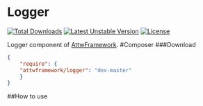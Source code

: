 Logger
======
[![Total Downloads](https://poser.pugx.org/attwframework/logger/downloads.png)](https://packagist.org/packages/attwframework/logger) [![Latest Unstable Version](https://poser.pugx.org/attwframework/logger/v/unstable.png)](https://packagist.org/packages/attwframework/logger) [![License](https://poser.pugx.org/attwframework/logger/license.png)](https://packagist.org/packages/attwframework/logger)

Logger component of [AttwFramework](https://github.com/attwframework/framework).
#Composer
###Download
```json
{
    "require": {
    "attwframework/logger": "dev-master"
    }
}
```
##How to use
